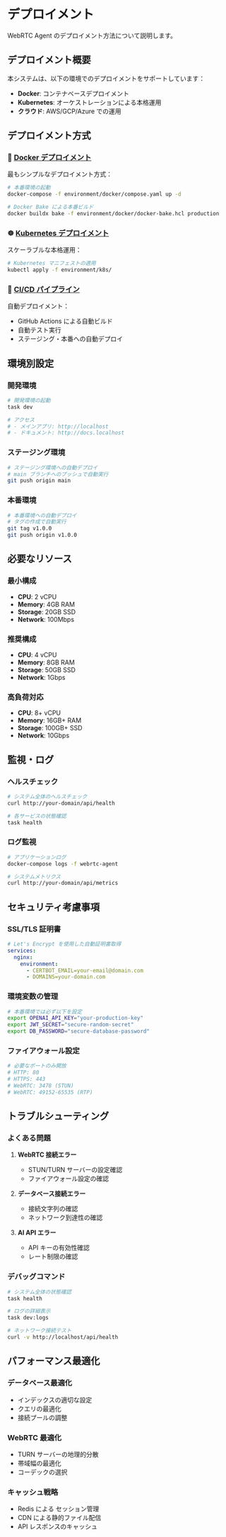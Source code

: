 # デプロイメント

WebRTC Agent のデプロイメント方法について説明します。

## デプロイメント概要

本システムは、以下の環境でのデプロイメントをサポートしています：

- **Docker**: コンテナベースデプロイメント
- **Kubernetes**: オーケストレーションによる本格運用
- **クラウド**: AWS/GCP/Azure での運用

## デプロイメント方式

### 🐳 [Docker デプロイメント](docker.md)

最もシンプルなデプロイメント方式：

```bash
# 本番環境の起動
docker-compose -f environment/docker/compose.yaml up -d

# Docker Bake による本番ビルド
docker buildx bake -f environment/docker/docker-bake.hcl production
```

### ☸️ [Kubernetes デプロイメント](kubernetes.md)

スケーラブルな本格運用：

```bash
# Kubernetes マニフェストの適用
kubectl apply -f environment/k8s/
```

### 🚀 [CI/CD パイプライン](cicd.md)

自動デプロイメント：

- GitHub Actions による自動ビルド
- 自動テスト実行
- ステージング・本番への自動デプロイ

## 環境別設定

### 開発環境
```bash
# 開発環境の起動
task dev

# アクセス
# - メインアプリ: http://localhost
# - ドキュメント: http://docs.localhost
```

### ステージング環境
```bash
# ステージング環境への自動デプロイ
# main ブランチへのプッシュで自動実行
git push origin main
```

### 本番環境
```bash
# 本番環境への自動デプロイ
# タグの作成で自動実行
git tag v1.0.0
git push origin v1.0.0
```

## 必要なリソース

### 最小構成
- **CPU**: 2 vCPU
- **Memory**: 4GB RAM
- **Storage**: 20GB SSD
- **Network**: 100Mbps

### 推奨構成
- **CPU**: 4 vCPU
- **Memory**: 8GB RAM
- **Storage**: 50GB SSD
- **Network**: 1Gbps

### 高負荷対応
- **CPU**: 8+ vCPU
- **Memory**: 16GB+ RAM
- **Storage**: 100GB+ SSD
- **Network**: 10Gbps

## 監視・ログ

### ヘルスチェック
```bash
# システム全体のヘルスチェック
curl http://your-domain/api/health

# 各サービスの状態確認
task health
```

### ログ監視
```bash
# アプリケーションログ
docker-compose logs -f webrtc-agent

# システムメトリクス
curl http://your-domain/api/metrics
```

## セキュリティ考慮事項

### SSL/TLS 証明書
```yaml
# Let's Encrypt を使用した自動証明書取得
services:
  nginx:
    environment:
      - CERTBOT_EMAIL=your-email@domain.com
      - DOMAINS=your-domain.com
```

### 環境変数の管理
```bash
# 本番環境では必ず以下を設定
export OPENAI_API_KEY="your-production-key"
export JWT_SECRET="secure-random-secret"
export DB_PASSWORD="secure-database-password"
```

### ファイアウォール設定
```bash
# 必要なポートのみ開放
# HTTP: 80
# HTTPS: 443
# WebRTC: 3478 (STUN)
# WebRTC: 49152-65535 (RTP)
```

## トラブルシューティング

### よくある問題

1. **WebRTC 接続エラー**
   - STUN/TURN サーバーの設定確認
   - ファイアウォール設定の確認

2. **データベース接続エラー**
   - 接続文字列の確認
   - ネットワーク到達性の確認

3. **AI API エラー**
   - API キーの有効性確認
   - レート制限の確認

### デバッグコマンド
```bash
# システム全体の状態確認
task health

# ログの詳細表示
task dev:logs

# ネットワーク接続テスト
curl -v http://localhost/api/health
```

## パフォーマンス最適化

### データベース最適化
- インデックスの適切な設定
- クエリの最適化
- 接続プールの調整

### WebRTC 最適化
- TURN サーバーの地理的分散
- 帯域幅の最適化
- コーデックの選択

### キャッシュ戦略
- Redis による セッション管理
- CDN による静的ファイル配信
- API レスポンスのキャッシュ